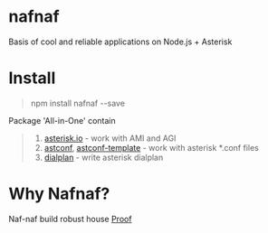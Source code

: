 nafnaf
======
Basis of cool and reliable applications on Node.js + Asterisk

Install
=======
> npm install nafnaf --save


Package 'All-in-One' contain
> 1. [asterisk.io](https://github.com/zmarius81/asterisk.io) - work with AMI and AGI
> 2. [astconf](https://github.com/antirek/astconf), [astconf-template](https://github.com/antirek/astconf-template) - work with asterisk *.conf files
> 3. [dialplan](https://github.com/antirek/dialplan) - write asterisk dialplan

Why Nafnaf?
===========
Naf-naf build robust house 
[Proof](http://coa.inducks.org/character.php?c=Practical+Pig)
